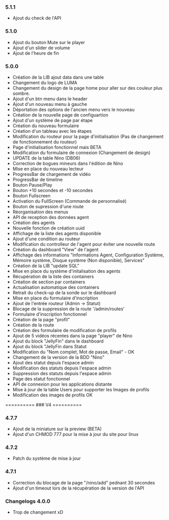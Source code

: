 ### 5.1.1
- Ajout du check de l'API


### 5.1.0
- Ajout du bouton Mute sur le player
- Ajout d'un slider de volume
- Ajout de l'heure de fin


### 5.0.0
- Création de la LIB ajout data dans une table
- Changement du logo de LUMA
- Changement du design de la page home pour aller sur des couleur plus sombre.
- Ajout d'un btn menu dans le header
- Ajout d'un nouveau menu à gauche
- Déportation des options de l'ancien menu vers le nouveau
- Création de la nouvelle page de configuartion
- Ajout d'un système de page par étape
- Création du nouveau formulaire
- Création d'un tableau avec les étapes
- Modification du routeur pour la page d'initialisation (Pas de changement de fonctionnement du routeur)
- Page d'initialisation fonctionnel mais BETA
- Modification du formulaire de connexion (Changement de design)
- UPDATE de la table Nino (DB06)
- Correction de bogues mineurs dans l'édition de Nino
- Mise en place du nouveau lecteur
- ProgressBar de chargement de vidéo
- ProgressBar de timeline
- Bouton Pause/Play
- Bouton +10 secondes et -10 secondes
- Bouton Fullscreen
- Activation du FullScreen (Commande de personnalisé)
- Bouton de supression d'une route
- Réorganisation des menus
- API de reception des données agent
- Création des agents
- Nouvelle fonction de création uuid
- Affichage de la liste des agents disponible
- Ajout d'une condition au routeur
- Modification du controlleur de l'agent pour éviter une nouvelle route
- Création du dashboard "View" de l'agent
- Affichage des informations "Informations Agent, Configuration Système, Mémoire système, Disque système (Non disponible), Services"
- Création de la LIB "update SQL"
- Mise en place du système d'initalisation des agents
- Récupération de la liste des containers
- Création de section par containers
- Actualisation automatique des containers
- Retrait du check-up de la sonde sur le dashboard
- Mise en place du formulaire d'inscription
- Ajout de l'entrée routeur (Admin -> Statut)
- Blocage de la suppression de la route '/admin/routes'
- Formulaire d'inscription fonctionnel
- Création de la page "profil"
- Création de la route
- Création des formulaire de modification de profils
- Ajout de 5 vidéos récentes dans la page "player" de Nino
- Ajout du block "JellyFin" dans le dashboard
- Ajout du block "JellyFin dans Statut
- Modification du "Nom complet, Mot de passe, Email" - OK
- Changement de la version de la BDD "Nino"
- Ajout des statut depuis l'espace admin
- Modification des statuts depuis l'espace admin
- Suppression des statuts depuis l'espace admin
- Page des statut fonctionnel
- API de connexion pour les applications distante
- Mise à jour de la table Users pour supporter les Images de profils
- Modification des images de profils OK

========== ### V4  ==========

### 4.7.7
- Ajout de la miniature sur la preview (BETA)
- Ajout d'un CHMOD 777 pour la mise à jour du site pour linux

### 4.7.2
- Patch du système de mise à jour

### 4.7.1
- Correction du blocage de la page "/nino/add" pednant 30 secondes
- Ajout d'un timeout lors de la récupération de la version de l'API


### Changelogs 4.0.0

- Trop de changement xD









